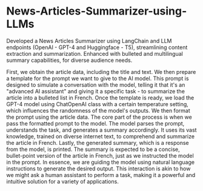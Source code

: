# News-Articles-Summarizer-using-LLMs
Developed a News Articles Summarizer using LangChain and LLM endpoints (OpenAI - GPT-4 and Huggingface - T5), streamlining content extraction and summarization. Enhanced with bulleted and multilingual summary capabilities, for diverse audience needs.

First, we obtain the article data, including the title and text. We then prepare a template for the prompt we want to give to the AI model. This prompt is designed to simulate a conversation with the model, telling it that it's an "advanced AI assistant" and giving it a specific task - to summarize the article into a bulleted list in French.
Once the template is ready, we load the GPT-4 model using ChatOpenAI class with a certain temperature setting, which influences the randomness of the model's outputs. We then format the prompt using the article data.
The core part of the process is when we pass the formatted prompt to the model. The model parses the prompt, understands the task, and generates a summary accordingly. It uses its vast knowledge, trained on diverse internet text, to comprehend and summarize the article in French.
Lastly, the generated summary, which is a response from the model, is printed. The summary is expected to be a concise, bullet-point version of the article in French, just as we instructed the model in the prompt.
In essence, we are guiding the model using natural language instructions to generate the desired output. This interaction is akin to how we might ask a human assistant to perform a task, making it a powerful and intuitive solution for a variety of applications.
